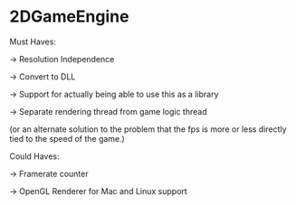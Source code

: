 # 2DGameEngine

Must Haves:

-> Resolution Independence

-> Convert to DLL

-> Support for actually being able to use this as a library

-> Separate rendering thread from game logic thread 

   (or an alternate solution to the problem that the fps is more or less directly tied to the speed of the game.)

Could Haves:

-> Framerate counter

-> OpenGL Renderer for Mac and Linux support
